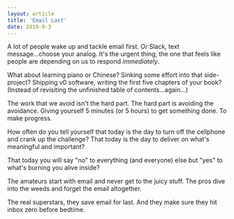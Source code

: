 ```yaml
---
layout: article
title: 'Email Last'
date: 2019-9-3
---
```


A lot of people wake up and tackle email first. Or Slack, text message...choose your analog. It's the urgent thing, the one that feels like people are depending on us to respond _immediately_.

What about learning piano or Chinese? Sinking some effort into that side-project? Shipping v0 software, writing the first five chapters of your book? (Instead of revisiting the unfinished table of contents...again...)

The work that we avoid isn't the hard part. The hard part is avoiding the avoidance. Giving yourself 5 minutes (or 5 hours) to get something done. To make progress.

How often do you tell yourself that today is the day to turn off the cellphone and crank up the challenge? That today is the day to deliver on what's meaningful and important?

That today you will say "no" to everything (and everyone) else but "yes" to what's burning you alive inside?

The amateurs start with email and never get to the juicy stuff. The pros dive into the weeds and forget the email altogether.

The real superstars, they save email for last. And they make sure they hit inbox zero before bedtime.

